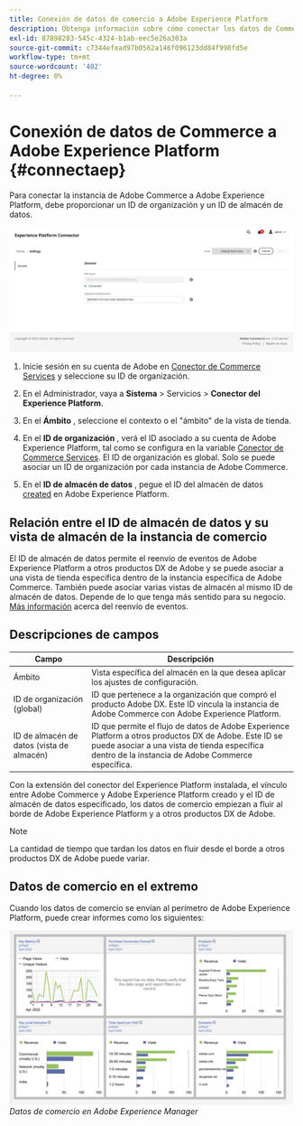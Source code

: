 ```yaml
---
title: Conexión de datos de comercio a Adobe Experience Platform
description: Obtenga información sobre cómo conectar los datos de Commerce a Adobe Experience Platform.
exl-id: 87898283-545c-4324-b1ab-eec5e26a303a
source-git-commit: c7344efead97b0562a146f096123dd84f998fd5e
workflow-type: tm+mt
source-wordcount: '402'
ht-degree: 0%

---
```


# Conexión de datos de Commerce a Adobe Experience Platform {#connectaep}

Para conectar la instancia de Adobe Commerce a Adobe Experience Platform, debe proporcionar un ID de organización y un ID de almacén de datos.

![Configuración del conector del Experience Platform](assets/epc-config.png)

1. Inicie sesión en su cuenta de Adobe en [Conector de Commerce Services](../landing/saas.md#organizationid) y seleccione su ID de organización.

1. En el Administrador, vaya a **Sistema** > Servicios > **Conector del Experience Platform**.

1. En el **Ámbito** , seleccione el contexto o el &quot;ámbito&quot; de la vista de tienda.

1. En el **ID de organización** , verá el ID asociado a su cuenta de Adobe Experience Platform, tal como se configura en la variable [Conector de Commerce Services](../landing/saas.md#organizationid). El ID de organización es global. Solo se puede asociar un ID de organización por cada instancia de Adobe Commerce.

1. En el **ID de almacén de datos** , pegue el ID del almacén de datos [created](https://experienceleague.adobe.com/docs/experience-platform/edge/datastreams/overview.html) en Adobe Experience Platform.

## Relación entre el ID de almacén de datos y su vista de almacén de la instancia de comercio

El ID de almacén de datos permite el reenvío de eventos de Adobe Experience Platform a otros productos DX de Adobe y se puede asociar a una vista de tienda específica dentro de la instancia específica de Adobe Commerce. También puede asociar varias vistas de almacén al mismo ID de almacén de datos. Depende de lo que tenga más sentido para su negocio. [Más información](https://experienceleague.adobe.com/docs/experience-platform/edge/datastreams/overview.html?lang=en#event-forwarding-settings) acerca del reenvío de eventos.

## Descripciones de campos

| Campo | Descripción |
|--- |--- |
| Ámbito | Vista específica del almacén en la que desea aplicar los ajustes de configuración. |
| ID de organización (global) | ID que pertenece a la organización que compró el producto Adobe DX. Este ID vincula la instancia de Adobe Commerce con Adobe Experience Platform. |
| ID de almacén de datos (vista de almacén) | ID que permite el flujo de datos de Adobe Experience Platform a otros productos DX de Adobe. Este ID se puede asociar a una vista de tienda específica dentro de la instancia de Adobe Commerce específica. |

Con la extensión del conector del Experience Platform instalada, el vínculo entre Adobe Commerce y Adobe Experience Platform creado y el ID de almacén de datos especificado, los datos de comercio empiezan a fluir al borde de Adobe Experience Platform y a otros productos DX de Adobe.

>[!NOTE]
>
> La cantidad de tiempo que tardan los datos en fluir desde el borde a otros productos DX de Adobe puede variar.

## Datos de comercio en el extremo

Cuando los datos de comercio se envían al perímetro de Adobe Experience Platform, puede crear informes como los siguientes:

![Datos de comercio en Adobe Experience Manager](assets/aem-data-1.png)
_Datos de comercio en Adobe Experience Manager_
